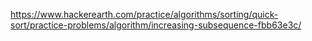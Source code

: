 https://www.hackerearth.com/practice/algorithms/sorting/quick-sort/practice-problems/algorithm/increasing-subsequence-fbb63e3c/
